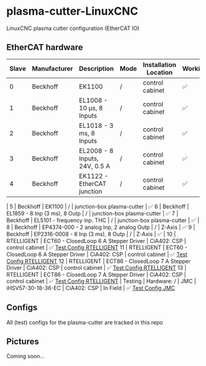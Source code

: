 # plasma-cutter-LinuxCNC
LinuxCNC plasma cutter configuration (EtherCAT IO)

## EtherCAT hardware
Slave     | Manufacturer    | Description                   | Mode      | Installation Location         | Working   
--------  | -------         | -------                       | --------  | --------                      | -------   
 0        | Beckhoff        | EK1100                        | /         | control cabinet               | ✅
 1        | Beckhoff        | EL1008 - 10 µs, 8 Inputs      | /         | control cabinet               | ✅
 2        | Beckhoff        | EL1018 - 3 ms, 8 Inputs       | /         | control cabinet               | ✅
 3        | Beckhoff        | EL2008 - 8 Inputs, 24V, 0.5 A | /         | control cabinet               | ✅
 4        | Beckhoff        | EK1122 - EtherCAT junction    | /         | control cabinet               | ✅
|
 5        | Beckhoff        | EK1100                        | /         | junction-box plasma-cutter    | ✅
 6        | Beckhoff        | EL1859 - 8 Inp (3 ms), 8 Outp | /         | junction-box plasma-cutter    | ✅
 7        | Beckhoff        | EL5101 - frequency inp. THC   | /         | junction-box plasma-cutter    | ✅
|
 8        | Beckhoff        | EP4374-000 - 2 analog Inp, 2 analog Outp  | /         | Z-Axis    | ✅
 9        | Beckhoff        | EP2316-0008 - 8 Inp (3 ms), 8 Outp        | /         | Z-Axis    | ✅
|
10        | RTELLIGENT      | ECT60 - ClosedLoop 6 A Stepper Driver | CiA402: CSP   | control cabinet   | ✅ [Test Config RTELLIGENT](RTELLIGENT_Test/)
11        | RTELLIGENT      | ECT60 - ClosedLoop 6 A Stepper Driver | CiA402: CSP   | control cabinet   | ✅ [Test Config RTELLIGENT](RTELLIGENT_Test/)
12        | RTELLIGENT      | ECT86 - ClosedLoop 7 A Stepper Driver | CiA402: CSP   | control cabinet   | ✅ [Test Config RTELLIGENT](RTELLIGENT_Test/)
13        | RTELLIGENT      | ECT86 - ClosedLoop 7 A Stepper Driver | CiA402: CSP   | control cabinet   | ✅ [Test Config RTELLIGENT](RTELLIGENT_Test/)
|
Testing | Hardware:
 /        | JMC             | iHSV57-30-18-36-EC | CiA402: CSP  | In Field | ✅ [Test Config JMC](JMC-Servo_Test/)


## Configs
All (test) configs for the plasma-cutter are tracked in this repo

## Pictures
Coming soon...